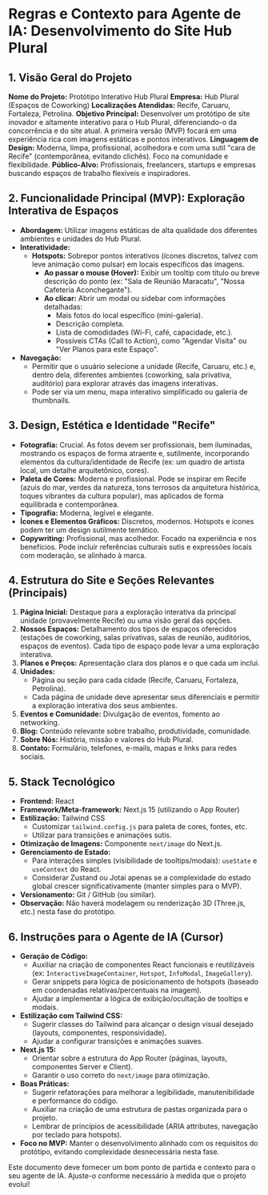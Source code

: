 # Regras e Contexto para Agente de IA: Desenvolvimento do Site Hub Plural

## 1. Visão Geral do Projeto

**Nome do Projeto:** Protótipo Interativo Hub Plural
**Empresa:** Hub Plural (Espaços de Coworking)
**Localizações Atendidas:** Recife, Caruaru, Fortaleza, Petrolina.
**Objetivo Principal:** Desenvolver um protótipo de site inovador e altamente interativo para o Hub Plural, diferenciando-o da concorrência e do site atual. A primeira versão (MVP) focará em uma experiência rica com imagens estáticas e pontos interativos.
**Linguagem de Design:** Moderna, limpa, profissional, acolhedora e com uma sutil "cara de Recife" (contemporânea, evitando clichês). Foco na comunidade e flexibilidade.
**Público-Alvo:** Profissionais, freelancers, startups e empresas buscando espaços de trabalho flexíveis e inspiradores.

## 2. Funcionalidade Principal (MVP): Exploração Interativa de Espaços

* **Abordagem:** Utilizar imagens estáticas de alta qualidade dos diferentes ambientes e unidades do Hub Plural.
* **Interatividade:**
    * **Hotspots:** Sobrepor pontos interativos (ícones discretos, talvez com leve animação como pulsar) em locais específicos das imagens.
        * **Ao passar o mouse (Hover):** Exibir um tooltip com título ou breve descrição do ponto (ex: "Sala de Reunião Maracatu", "Nossa Cafeteria Aconchegante").
        * **Ao clicar:** Abrir um modal ou sidebar com informações detalhadas:
            * Mais fotos do local específico (mini-galeria).
            * Descrição completa.
            * Lista de comodidades (Wi-Fi, café, capacidade, etc.).
            * Possíveis CTAs (Call to Action), como "Agendar Visita" ou "Ver Planos para este Espaço".
* **Navegação:**
    * Permitir que o usuário selecione a unidade (Recife, Caruaru, etc.) e, dentro dela, diferentes ambientes (coworking, sala privativa, auditório) para explorar através das imagens interativas.
    * Pode ser via um menu, mapa interativo simplificado ou galeria de thumbnails.

## 3. Design, Estética e Identidade "Recife"

* **Fotografia:** Crucial. As fotos devem ser profissionais, bem iluminadas, mostrando os espaços de forma atraente e, sutilmente, incorporando elementos da cultura/identidade de Recife (ex: um quadro de artista local, um detalhe arquitetônico, cores).
* **Paleta de Cores:** Moderna e profissional. Pode se inspirar em Recife (azuis do mar, verdes da natureza, tons terrosos da arquitetura histórica, toques vibrantes da cultura popular), mas aplicados de forma equilibrada e contemporânea.
* **Tipografia:** Moderna, legível e elegante.
* **Ícones e Elementos Gráficos:** Discretos, modernos. Hotspots e ícones podem ter um design sutilmente temático.
* **Copywriting:** Profissional, mas acolhedor. Focado na experiência e nos benefícios. Pode incluir referências culturais sutis e expressões locais com moderação, se alinhado à marca.

## 4. Estrutura do Site e Seções Relevantes (Principais)

1.  **Página Inicial:** Destaque para a exploração interativa da principal unidade (provavelmente Recife) ou uma visão geral das opções.
2.  **Nossos Espaços:** Detalhamento dos tipos de espaços oferecidos (estações de coworking, salas privativas, salas de reunião, auditórios, espaços de eventos). Cada tipo de espaço pode levar a uma exploração interativa.
3.  **Planos e Preços:** Apresentação clara dos planos e o que cada um inclui.
4.  **Unidades:**
    * Página ou seção para cada cidade (Recife, Caruaru, Fortaleza, Petrolina).
    * Cada página de unidade deve apresentar seus diferenciais e permitir a exploração interativa dos seus ambientes.
5.  **Eventos e Comunidade:** Divulgação de eventos, fomento ao networking.
6.  **Blog:** Conteúdo relevante sobre trabalho, produtividade, comunidade.
7.  **Sobre Nós:** História, missão e valores do Hub Plural.
8.  **Contato:** Formulário, telefones, e-mails, mapas e links para redes sociais.

## 5. Stack Tecnológico

* **Frontend:** React
* **Framework/Meta-framework:** Next.js 15 (utilizando o App Router)
* **Estilização:** Tailwind CSS
    * Customizar `tailwind.config.js` para paleta de cores, fontes, etc.
    * Utilizar para transições e animações sutis.
* **Otimização de Imagens:** Componente `next/image` do Next.js.
* **Gerenciamento de Estado:**
    * Para interações simples (visibilidade de tooltips/modais): `useState` e `useContext` do React.
    * Considerar Zustand ou Jotai apenas se a complexidade do estado global crescer significativamente (manter simples para o MVP).
* **Versionamento:** Git / GitHub (ou similar).
* **Observação:** Não haverá modelagem ou renderização 3D (Three.js, etc.) nesta fase do protótipo.

## 6. Instruções para o Agente de IA (Cursor)

* **Geração de Código:**
    * Auxiliar na criação de componentes React funcionais e reutilizáveis (ex: `InteractiveImageContainer`, `Hotspot`, `InfoModal`, `ImageGallery`).
    * Gerar snippets para lógica de posicionamento de hotspots (baseado em coordenadas relativas/percentuais na imagem).
    * Ajudar a implementar a lógica de exibição/ocultação de tooltips e modais.
* **Estilização com Tailwind CSS:**
    * Sugerir classes do Tailwind para alcançar o design visual desejado (layouts, componentes, responsividade).
    * Ajudar a configurar transições e animações suaves.
* **Next.js 15:**
    * Orientar sobre a estrutura do App Router (páginas, layouts, componentes Server e Client).
    * Garantir o uso correto do `next/image` para otimização.
* **Boas Práticas:**
    * Sugerir refatorações para melhorar a legibilidade, manutenibilidade e performance do código.
    * Auxiliar na criação de uma estrutura de pastas organizada para o projeto.
    * Lembrar de princípios de acessibilidade (ARIA attributes, navegação por teclado para hotspots).
* **Foco no MVP:** Manter o desenvolvimento alinhado com os requisitos do protótipo, evitando complexidade desnecessária nesta fase.

Este documento deve fornecer um bom ponto de partida e contexto para o seu agente de IA. Ajuste-o conforme necessário à medida que o projeto evolui!